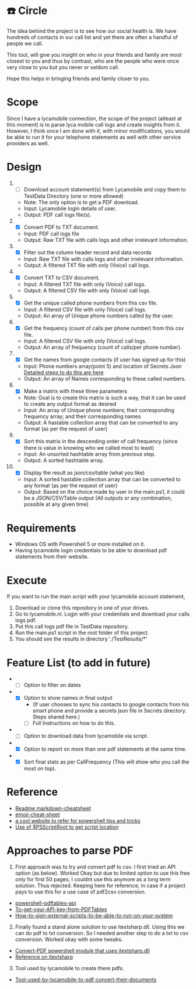 # :phone: Circle 

The idea behind the project is to see how our social health is. We have hundreds of contacts in our call list and yet there are often a handful of people we call.

This tool, will give you insight on who in your friends and family are most closest to you and thus by contrast, who are the people who were once very close to you but you never or seldom call.

Hope this helps in bringing friends and family closer to you.

# Scope
Since I have a lycamobile connection, the scope of the project (atleast at this moment) is to parse lyca mobile call logs and create insights from it.
However, I think once I am done with it, with minor modifications, you would be able to run it for your telephone statements as well with other service providers as well.

# Design
1. - [ ] Download account statement(s) from Lycamobile and copy them to TestData Directory (one or more allowed)
    * Note: The only option is to get a PDF download.
    * Input: Lycamobile login details of user.
    * Output: PDF call logs file(s).
2. - [x] Convert PDF to TXT document.
    * Input: PDF call logs file
    * Output: Raw TXT file with calls logs and other irrelevant information.
3. - [x] Filter out the column header record and data records 
    * Input: Raw TXT file with calls logs and other irrelevant information.
    * Output: A filtered TXT file with only (Voice) call logs.
4. - [x] Convert TXT to CSV document.
    * Input: A filtered TXT file with only (Voice) call logs.
    * Output: A filtered CSV file with only (Voice) call logs.
5. - [x] Get the unique called phone numbers from this csv file.
    * Input: A filtered CSV file with only (Voice) call logs.
    * Output: An array of Unique phone numbers called by the user.
6. - [x] Get the frequency (count of calls per phone number) from this csv file.
    * Input: A filtered CSV file with only (Voice) call logs.
    * Output: An array of frequency (count of calls/per phone number).
7. - [x] Get the names from google contacts (if user has signed up for this)
    * Input: Phone numbers array(point 5) and location of Secrets Json [Detailed steps to do this are here](./Secrets/Readme.md)
    * Output: An array of Names corresponding to these called numbers.
8. - [x] Make a matrix with these three parameters  
    * Note: Goal is to create this matrix is such a way, that it can be used to create any output format as desired
    * Input: An array of Unique phone numbers; their corresponding frequency array; and their corresponding names
    * Output: A hastable collection array that can be converted to any format (as per the request of user)
9. - [x] Sort this matrix in the descending order of call frequency (since there is value in knowing who we called most to least)
    * Input: An unsorted hashtable array from previous step.
    * Output: A sorted hashtable array.
10. - [x] Display the result as json/csv/table (what you like)
    * Input: A sorted hastable collection array that can be converted to any format (as per the request of user)
    * Output: Based on the choice made by user in the main.ps1, it could be a JSON/CSV/Table output (All outputs or any combination, possible at any given time)

# Requirements
* Windows OS with Powershell 5 or more installed on it.
* Having lycamobile login credentials to be able to download pdf statements from their website.

# Execute 
If you want to run the main script with your lycamobile account statement, 
1. Download or clone this repository in one of your drives.
2. Go to lycamobile.nl. Login with your credentials and download your calls logs pdf. 
3. Put this call logs pdf file in TestData repository.
4. Run the main.ps1 script in the root folder of this project.
5. You should see the results in directory './TestResults/*'

# Feature List (to add in future)
* - [ ] Option to filter on dates
* - [x] Option to show names in final output 
    - (If user chooses to sync his contacts to google contacts from his smart phone and provide a secrets json file in Secrets directory. Steps shared here.)
    - [ ] Full Instructions on how to do this.
* - [ ] Option to download data from lycamobile via script.
* - [x] Option to report on more than one pdf statements at the same time.
* - [x] Sort final stats as per CallFrequency (This will show who you call the most on top).

# Reference
* [Readme markdown-cheatsheet](https://github.com/tchapi/markdown-cheatsheet/blob/master/README.md "Readme markdown-cheatsheet")
* [emoji-cheat-sheet](https://www.webfx.com/tools/emoji-cheat-sheet/ "emoji-cheat-sheet")
* [a cool website to refer for powershell tips and tricks](https://thinkpowershell.com/)
* [Use of $PSScriptRoot  to get script location](https://thinkpowershell.com/add-script-flexibility-relative-file-paths/)

# Approaches to parse PDF
1. First approach was to try and convert pdf to csv. I first tried an API option (as below). Worked Okay but due to limited option to use this free only for first 50 pages, I couldnt use this anymore as a long term solution. Thus rejected. Keeping here for reference, in case if a project pays to use this for a use case of pdf2csv conversion. 
* [powershell-pdftables-api](https://github.com/pdftables/powershell-pdftables-api )
* [To-get-your-API-key-from-PDFTables](https://pdftables.com/pdf-to-excel-api)
* [How-to-sign-external-scripts-to-be-able-to-run-on-your-system](https://devblogs.microsoft.com/scripting/hey-scripting-guy-how-can-i-sign-windows-powershell-scripts-with-an-enterprise-windows-pki-part-2-of-2/)
2. Finally found a stand alone solution to use itextsharp.dll. Using this we can do pdf to txt conversion. So I needed another step to do a txt to csv conversion. Worked okay with some tweaks.
* [Convert-PDF powershell module that uses itextsharp.dll](https://www.powershellgallery.com/packages/Convert-PDF/1.1 )
* [Reference on itextsharp](https://github.com/itext/itextsharp )
3. Tool used by lycamobile to create there pdfs.
* [Tool-used-by-lycamobile-to-pdf-convert-their-documents](https://tcpdf.org/) 
